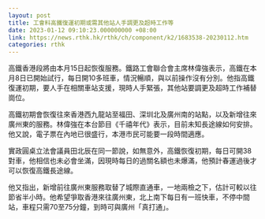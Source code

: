 ```yaml
---
layout: post
title: 工會料高鐵復運初期或需其他站人手調更及超時工作等
date: 2023-01-12 09:10:23.000000000 +08:00
link: https://news.rthk.hk/rthk/ch/component/k2/1683538-20230112.htm
categories: rthk
---
```


高鐵香港段將由本月15日起恢復服務。鐵路工會聯合會主席林偉強表示，高鐵在本月8日已開始試行，每日開10多班車，情況暢順，與以前操作沒有分別。他指高鐵復運初期，要人手在相關車站支援，現時人手緊張，其他站要調更及超時工作補替崗位。

高鐵初期會恢復往來香港西九龍站至福田、深圳北及廣州南的站點，以及新增往來廣州東的服務。林偉強在本台節目《千禧年代》表示，目前未知長途線如何安排。他又說，電子票在內地已很盛行，本港市民可能要一段時間適應。

實政圓桌立法會議員田北辰在同一節說，如無意外，高鐵恢復初期，每日可開38對車，他相信也未必會坐滿，因現時每日的過關名額也未爆滿，他預計春運過後才可以恢復高鐵長途線。

他又指出，新增前往廣州東服務取替了城際直通車，一地兩檢之下，估計可較以往節省半小時。他希望爭取香港來往廣州東，北上南下每日有一班快車，不停中間站，車程只需70至75分鐘，到時可與廣州「真打通」。
